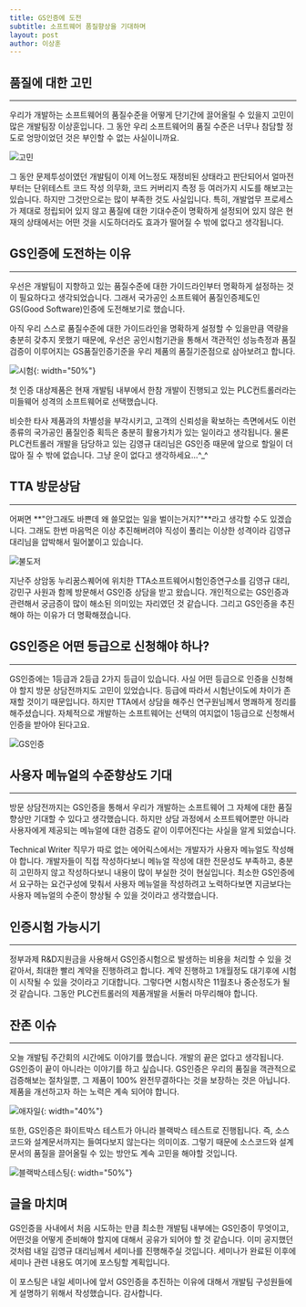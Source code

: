 ```yaml
---
title: GS인증에 도전
subtitle: 소프트웨어 품질향상을 기대하며
layout: post
author: 이상훈
---
```


## 품질에 대한 고민 
---

우리가 개발하는 소프트웨어의 품질수준을 어떻게 단기간에 끌어올릴 수 있을지 고민이 많은 개발팀장 이상훈입니다. 그 동안 우리 소프트웨어의 품질 수준은
너무나 참담할 정도로 엉망이었던 것은 부인할 수 없는 사실이니까요. 

![고민](/img/posts/starting_00.png)

그 동안 문제투성이였던 개발팀이 이제 어느정도 재정비된 상태라고 판단되어서 얼마전부터는 단위테스트 코드 작성 의무화, 코드 커버리지 측정 등 여러가지 시도를 해보고는 있습니다.
하지만 그것만으로는 많이 부족한 것도 사실입니다. 특히, 개발업무 프로세스가 제대로 정립되어 있지 않고 품질에 대한 기대수준이 명확하게 설정되어 있지 않은 현재의 상태에서는
어떤 것을 시도하더라도 효과가 떨어질 수 밖에 없다고 생각됩니다.

## GS인증에 도전하는 이유
---

우선은 개발팀이 지향하고 있는 품질수준에 대한 가이드라인부터 명확하게 설정하는 것이 필요하다고 생각되었습니다. 그래서 국가공인 소프트웨어 품질인증제도인 
GS(Good Software)인증에 도전해보기로 했습니다. 

아직 우리 스스로 품질수준에 대한 가이드라인을 명확하게 설정할 수 있을만큼 역량을 충분히 갖추지 못했기 때문에, 우선은 공인시험기관을 통해서 객관적인 성능측정과 품질검증이 
이루어지는 GS품질인증기준을 우리 제품의 품질기준점으로 삼아보려고 합니다. 

![시험](/img/posts/gs/test.png){: width="50%"}

첫 인증 대상제품은 현재 개발팀 내부에서 한참 개발이 진행되고 있는 PLC컨트롤러라는 미들웨어 성격의 소프트웨어로 선택했습니다. 

비슷한 타사 제품과의 차별성을 부각시키고, 고객의 신뢰성을 확보하는 측면에서도 이런 종류의 국가공인 품질인증 획득은 충분히 활용가치가 있는 일이라고 생각됩니다.
물론 PLC컨트롤러 개발을 담당하고 있는 김영규 대리님은 GS인증 때문에 앞으로 할일이 더 많아 질 수 밖에 없습니다. 그냥 운이 없다고 생각하세요...^_^

## TTA 방문상담
---

어쩌면 **"안그래도 바쁜데 왜 쓸모없는 일을 벌이는거지?"**라고 생각할 수도 있겠습니다. 그래도 한번 마음먹은 이상 추진해버려야 직성이 풀리는 이상한 성격이라
김영규 대리님을 압박해서 밀어붙이고 있습니다.

![불도저](/img/posts/gs/dozer.png)


지난주 상암동 누리꿈스퀘어에 위치한 TTA소프트웨어시험인증연구소를 김영규 대리, 강민구 사원과 함께 방문해서 GS인증 상담을 받고 왔습니다. 
개인적으로는 GS인증과 관련해서 궁금증이 많이 해소된 의미있는 자리였던 것 같습니다. 그리고 GS인증을 추진해야 하는 이유가 더 명확해졌습니다.

## GS인증은 어떤 등급으로 신청해야 하나?
---

GS인증에는 1등급과 2등급 2가지 등급이 있습니다. 사실 어떤 등급으로 인증을 신청해야 할지 방문 상담전까지도 고민이 있었습니다. 등급에 따라서 시험난이도에
차이가 존재할 것이기 때문입니다.
하지만 TTA에서 상담을 해주신 연구원님께서 명쾌하게 정리를 해주셨습니다. 
자체적으로 개발하는 소프트웨어는 선택의 여지없이 1등급으로 신청해서 인증을 받아야 된다고요.

![GS인증](/img/posts/gs/gs_mark.png)

## 사용자 메뉴얼의 수준향상도 기대 
---

방문 상담전까지는 GS인증을 통해서 우리가 개발하는 소프트웨어 그 자체에 대한 품질 향상만 기대할 수 있다고 생각했습니다. 하지만 상담 과정에서 소프트웨어뿐만
아니라 사용자에게 제공되는 메뉴얼에 대한 검증도 같이 이루어진다는 사실을 알게 되었습니다. 

Technical Writer 직무가 따로 없는 에어릭스에서는 개발자가 사용자 메뉴얼도 작성해야 합니다. 개발자들이 직접 작성하다보니 메뉴얼 작성에 대한 전문성도 부족하고,
충분히 고민하지 않고 작성하다보니 내용이 많이 부실한 것이 현실입니다. 최소한 GS인증에서 요구하는 요건구성에 맞춰서 사용자 메뉴얼을 작성하려고 노력하다보면
지금보다는 사용자 메뉴얼의 수준이 향상될 수 있을 것이라고 생각했습니다. 

## 인증시험 가능시기
---

정부과제 R&D지원금을 사용해서 GS인증시험으로 발생하는 비용을 처리할 수 있을 것 같아서, 최대한 빨리 계약을 진행하려고 합니다. 계약 진행하고 1개월정도 대기후에
시험이 시작될 수 있을 것이라고 기대합니다. 그렇다면 시험시작은 11월초나 중순정도가 될 것 같습니다. 그동안 PLC컨트롤러의 제품개발을 서둘러 마무리해야 합니다. 

## 잔존 이슈
---

오늘 개발팀 주간회의 시간에도 이야기를 했습니다. 개발의 끝은 없다고 생각됩니다. 
GS인증이 끝이 아니라는 이야기를 하고 싶습니다. GS인증은 우리의 품질을 객관적으로 검증해보는 절차일뿐, 그 제품이 100% 완전무결하다는 것을 보장하는 것은 아닙니다.
제품을 개선하고자 하는 노력은 계속 되어야 합니다.

![애자일](/img/posts/gs/agile.png){: width="40%"}

또한, GS인증은 화이트박스 테스트가 아니라 블랙박스 테스트로 진행됩니다. 즉, 소스코드와 설계문서까지는 들여다보지 않는다는 의미이죠. 그렇기 때문에
소스코드와 설계문서의 품질을 끌어올릴 수 있는 방안도 계속 고민을 해야할 것입니다.

![블랙박스테스팅](/img/posts/gs/blackboxtesting.png){: width="50%"}

## 글을 마치며

GS인증을 사내에서 처음 시도하는 만큼 최소한 개발팀 내부에는 GS인증이 무엇이고, 어떤것을 어떻게 준비해야 할지에 대해서 공유가 되어야 할 것 같습니다.
이미 공지했던 것처럼 내일 김영규 대리님께서 세미나를 진행해주실 것입니다. 세미나가 완료된 이후에 세미나 관련 내용도 여기에 포스팅할 계획입니다.

이 포스팅은 내일 세미나에 앞서 GS인증을 추진하는 이유에 대해서 개발팀 구성원들에게 설명하기 위해서 작성했습니다.
감사합니다.



